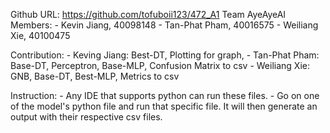 Github URL: https://github.com/tofuboii123/472_A1
Team AyeAyeAI
Members:
    - Kevin Jiang, 40098148
    - Tan-Phat Pham, 40016575
    - Weiliang Xie, 40100475

Contribution:
    - Keving Jiang: Best-DT, Plotting for graph, 
    - Tan-Phat Pham: Base-DT, Perceptron, Base-MLP, Confusion Matrix to csv
    - Weiliang Xie: GNB, Base-DT, Best-MLP, Metrics to csv 

Instruction:
    - Any IDE that supports python can run these files.
    - Go on one of the model's python file and run that specific file.
      It will then generate an output with their respective csv files.